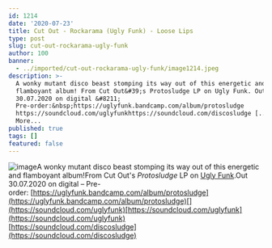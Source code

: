 ```yaml
---
id: 1214
date: '2020-07-23'
title: Cut Out - Rockarama (Ugly Funk) - Loose Lips
type: post
slug: cut-out-rockarama-ugly-funk
author: 100
banner:
  - ../imported/cut-out-rockarama-ugly-funk/image1214.jpeg
description: >-
  A wonky mutant disco beast stomping its way out of this energetic and
  flamboyant album! From Cut Out&#39;s Protosludge LP on Ugly Funk. Out
  30.07.2020 on digital &#8211;
  Pre-order:&nbsp;https://uglyfunk.bandcamp.com/album/protosludge
  https://soundcloud.com/uglyfunkhttps://soundcloud.com/discosludge [...]Read
  More...
published: true
tags: []
featured: false
---
```

![image](../../imported/cut-out-rockarama-ugly-funk/image1214.jpeg)A wonky mutant disco beast stomping its way out of this energetic and flamboyant album!From Cut Out's _Protosludge_ LP on [Ugly Funk](https://www.uglyfunk.com/).Out 30.07.2020 on digital – Pre-order: [](https://uglyfunk.bandcamp.com/album/protosludge)[https://uglyfunk.bandcamp.com/album/protosludge](https://uglyfunk.bandcamp.com/album/protosludge)[](https://soundcloud.com/uglyfunk)[https://soundcloud.com/uglyfunk](https://soundcloud.com/uglyfunk)  
[](https://soundcloud.com/discosludge)[https://soundcloud.com/discosludge](https://soundcloud.com/discosludge)